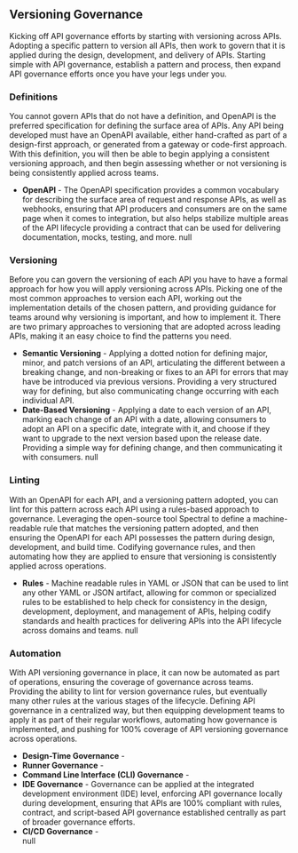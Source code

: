 ## Versioning Governance 
Kicking off API governance efforts by starting with versioning across APIs. Adopting a specific pattern to version all APIs, then work to govern that it is applied during the design, development, and delivery of APIs. Starting simple with API governance, establish a pattern and process, then expand API governance efforts once you have your legs under you. 

### Definitions 
You cannot govern APIs that do not have a definition, and OpenAPI is the preferred specification for defining the surface area of APIs. Any API being developed must have an OpenAPI available, either hand-crafted as part of a design-first approach, or generated from a gateway or code-first approach. With this definition, you will then be able to begin applying a consistent versioning approach, and then begin assessing whether or not versioning is being consistently applied across teams. 

- **OpenAPI** - The OpenAPI specification provides a common vocabulary for describing the surface area of request and response APIs, as well as webhooks, ensuring that API producers and consumers are on the same page when it comes to integration, but also helps stabilize multiple areas of the API lifecycle providing a contract that can be used for delivering documentation, mocks, testing, and more. 
null 
### Versioning 
Before you can govern the versioning of each API you have to have a formal approach for how you will apply versioning across APIs. Picking one of the most common approaches to version each API, working out the implementation details of the chosen pattern, and providing guidance for teams around why versioning is important, and how to implement it. There are two primary approaches to versioning that are adopted across leading APIs, making it an easy choice to find the patterns you need. 

- **Semantic Versioning** - Applying a dotted notion for defining major, minor, and patch versions of an API, articulating the different between a breaking change, and non-breaking or fixes to an API for errors that may have be introduced via previous versions. Providing a very structured way for defining, but also communicating change occurring with each individual API. 
- **Date-Based Versioning** - Applying a date to each version of an API, marking each change of an API with a date, allowing consumers to adopt an API on a specific date, integrate with it, and choose if they want to upgrade to the next version based upon the release date. Providing a simple way for defining change, and then communicating it with consumers. 
null 
### Linting 
With an OpenAPI for each API, and a versioning pattern adopted, you can lint for this pattern across each API using a rules-based approach to governance. Leveraging the open-source tool Spectral to define a machine-readable rule that matches the versioning pattern adopted, and then ensuring the OpenAPI for each API possesses the pattern during design, development, and build time. Codifying governance rules, and then automating how they are applied to ensure that versioning is consistently applied across operations. 

- **Rules** - Machine readable rules in YAML or JSON that can be used to lint any other YAML or JSON artifact, allowing for common or specialized rules to be established to help check for consistency in the design, development, deployment, and management of APIs, helping codify standards and health practices for delivering APIs into the API lifecycle across domains and teams. 
null 
### Automation 
With API versioning governance in place, it can now be automated as part of operations, ensuring the coverage of governance across teams. Providing the ability to lint for version governance rules, but eventually many other rules at the various stages of the lifecycle. Defining API governance in a centralized way, but then equipping development teams to apply it as part of their regular workflows, automating how governance is implemented, and pushing for 100% coverage of API versioning governance across operations. 

- **Design-Time Governance** -  
- **Runner Governance** -  
- **Command Line Interface (CLI) Governance** -  
- **IDE Governance** - Governance can be applied at the integrated development environment (IDE) level, enforcing API governance locally during development, ensuring that APIs are 100% compliant with rules, contract, and script-based API governance established centrally as part of broader governance efforts. 
- **CI/CD Governance** -  
null 
 
